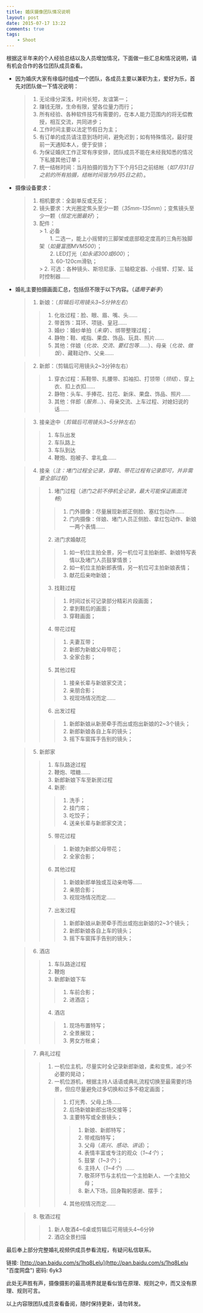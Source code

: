 ```yaml
--- 
title: 婚庆摄像团队情况说明
layout: post
date: 2015-07-17 13:22
comments: true
tags: 
    - Shoot
---
```

根据这半年来的个人经验总结以及人员增加情况，下面做一些汇总和情况说明，请有机会合作的各位团队成员查看。

- 因为婚庆大家有缘临时组成一个团队，各成员主要以兼职为主，爱好为乐，首先对团队做一下情况说明：

	 > 1. 无论缘分深浅，时间长短，友谊第一；
	 > 2. 赚钱无限，生命有限，望各位量力而行；
	 > 3. 所有经验、各种软件技巧有需要的，在本人能力范围内的将无偿教授，相互交流，共同进步；
	 > 4. 工作时间主要以法定节假日为主；
	 > 5. 有订单的成员请注意到场时间，避免迟到；如有特殊情况，最好提前一天通知本人，便于安排；
	 > 6. 为保证婚庆工作正常有序安排，团队成员不能在未经我知悉的情况下私接其他订单；
	 > 7. 统一结帐时间：当月拍摄的皆为下下个月5日之前结帐（*如7月31日之前的所有拍摄，结帐时间皆为9月5日之前*）。


- 摄像设备要求：

	>  1. 相机要求：全副单反或无反；
	>  2. 镜头要求：大光圈定焦头至少一颗（*35mm-135mm*）；变焦镜头至少一颗（*恒定光圈最好*）；
	>  3. 配件：  
	   > 1. 必备  
　　1. 二选一，能上小摇臂的三脚架或底部稳定度高的三角形独脚架（*如曼富图MVM500*）；  
　　2. LED灯光（*如永诺300或600*）；  
　　3. 60-120cm滑轨；  
       > 2. 可选：各种镜头、斯坦尼康、三轴稳定器、小摇臂、灯架、延时控制器……


- 婚礼主要拍摄画面汇总，包括但不限于以下内容。（*适用于新手*）

	> 1. 新娘：（*剪辑后可用镜头3~5分钟左右*）  
    >> 1. 化妆过程：脸、眼、眉、嘴、头……  
    >> 2. 带首饰：耳环、项链、皇冠……  
    >> 3. 婚纱：婚纱单拍（*未穿*）、绑带整理过程；    
    >> 4. 静物：鞋、戒指、果盘、饰品、玩具、照片……  
    >> 5. 其他：伴娘（*化妆、交流、要红包等……*）、母亲（*化妆、做饭*）、藏鞋动作、父亲……

	> 2. 新郎：（剪辑后可用镜头2~3分钟左右）
    >> 1. 穿衣过程：系鞋带、扎腰带、扣袖扣、打领带（*领结*）、穿上衣、扣上衣扣……  
    >> 2. 静物：头车、手捧花、拉花、新床、果盘、饰品、照片……  
    >> 3. 其他：伴郎（*服务…*）、母亲交流、上车过程、对媳妇说的话……  

    > 3. 接亲途中（*剪辑后可用镜头3~5分钟左右*）
	>> 1. 车队出发  
	>> 2. 车队路上  
	>> 3. 车队到达  
	>> 4. 鞭炮、抱被子、拿礼盒……  

	> 4. 接亲（*注：堵门过程全记录，穿鞋、带花过程有记录即可，并非需要全部过程*）  
	>> 1. 堵门过程（*进门之前不停机全记录，最大可能保证画面流畅*）  
	>>> 1. 门外摄像：尽量展现新郎正侧脸、塞红包动作……  
	>>> 2. 门内摄像：伴娘、堵门人员正侧脸、拿红包动作、新娘一两个表情……  
	>> 2. 进门求婚献花  
	>>> 1. 如一机位主拍全景，另一机位可主拍新郎、新娘特写表情以及堵门人员鼓掌情景；  
	>>> 2. 如一机位主拍新郎表情，另一机位可主拍新娘表情；  
	>>> 3. 献花后亲吻新娘；  
	>> 3. 找鞋过程  
	>>> 1. 时间过长可记录部分精彩片段画面；  
	>>> 2. 拿到鞋后的画面；  
	>>> 3. 穿鞋画面；  
	>> 4. 带花过程  
	>>> 1. 夫妻互带；  
	>>> 2. 新郎为新娘父母带花；  
	>>> 3. 全家合影；  
	>> 5. 其他过程  
	>>> 1. 接亲长辈与新娘家交流；  
	>>> 2. 亲朋合影；  
	>>> 3. 视现场情况而定……  
	>> 6. 出发过程  
	>>> 1. 新郎新娘从新房牵手而出或抱出新娘的2~3个镜头；   
	>>> 2. 新郎新娘各自上车的镜头；  
	>>> 3. 摇下车窗挥手告别的镜头；  
	
    > 5. 新郎家  
    >> 1. 车队路途过程  
    >> 2. 鞭炮、喂糖……  
    >> 3. 新郎新娘下车至新房过程  
    >> 4. 新房:  
    >>> 1. 洗手；  
    >>> 2. 挂门帘；  
    >>> 3. 吃饺子；
    >>> 4. 送亲长辈与新郎家交流；
    >> 5. 带花过程
    >>> 1. 新娘为新郎父母带花；
    >>> 2. 全家合影；
    >> 6. 其他过程
    >>> 1. 新娘新郎单独或互动亲吻等……    
    >>> 2. 亲朋合影；  
    >>> 3. 视现场情况而定……  
    >>  7. 出发过程  
    >>> 1. 新郎新娘从新房牵手而出或抱出新娘的2~3个镜头；  
    >>> 2. 新郎新娘各自上车的镜头；   
    >>> 3. 摇下车窗挥手告别的镜头；  

    > 6. 酒店
    >> 1. 车队路途过程  
    >> 2. 鞭炮  
    >> 3. 新郎新娘下车  
    >>> 1. 车前合影；   
    >>> 2. 进酒店；  
    >> 4. 酒店  
    >>> 1. 现场布置特写；  
    >>> 2. 全景展现；  
    >>> 3. 男女方帐桌；  

    > 7. 典礼过程
	>> 1. 一机位主机，尽量实时全记录新郎新娘，柔和变焦，减少不必要的晃动；  
	>> 2. 一机位游机，根据主持人话语或典礼流程切换至最需要的场景，但应尽量避免过多切换和过多不稳定画面；  
    >>> 1. 灯光秀、父母上场……  
    >>> 2. 后场新娘新郎出场交接等；  
    >>> 3. 主要特写或全景镜头；  
    >>>> 1. 新娘、新郎特写；  
    >>>> 2. 带戒指特写；  
	>>>> 3. 父母（*高兴、感动、讲话*）；  
    >>>> 4. 表情丰富或专注的观众（*1~4个*）；  
	>>>> 5. 鼓掌（*1~3个*）；  
	>>>> 6. 主持人（*1~4个*）……  
	>>>> 7. 敬茶环节与主机位一个主拍新人、一个主拍父母；  
	>>>> 8. 新人下场，回身鞠躬感谢、摆手；  
    >>> 4. 其他视情况而定……  

    >  8. 敬酒过程
    >> 1. 新人敬酒4~6桌或剪辑后可用镜头4~6分钟  
    >> 2. 酒店全景扫描  

最后奉上部分完整婚礼视频供成员参看流程，有疑问私信联系。

链接: [http://pan.baidu.com/s/1hq8Lelu](http://pan.baidu.com/s/1hq8Lelu "百度网盘") 密码: 6yk3

此处无声胜有声，摄像摄影的最高境界就是看似皆在原理、规则之中，而又没有原理、规则可言。

以上内容限团队成员查看备阅，随时保持更新，请勿转发。

